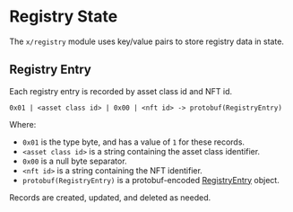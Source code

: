 # Registry State

The `x/registry` module uses key/value pairs to store registry data in state.


## Registry Entry

Each registry entry is recorded by asset class id and NFT id.

```
0x01 | <asset class id> | 0x00 | <nft id> -> protobuf(RegistryEntry)
```

Where:
* `0x01` is the type byte, and has a value of `1` for these records.
* `<asset class id>` is a string containing the asset class identifier.
* `0x00` is a null byte separator.
* `<nft id>` is a string containing the NFT identifier.
* `protobuf(RegistryEntry)` is a protobuf-encoded [RegistryEntry](01_concepts.md#registryentry) object.

Records are created, updated, and deleted as needed.
